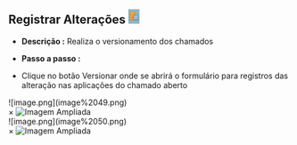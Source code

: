 ## Registrar Alterações ![image.png](image%2048.png)

- **Descrição :** Realiza o versionamento dos chamados

- **Passo a passo :**

- Clique no botão Versionar  onde se abrirá o formulário para registros das alteração nas aplicações do chamado aberto

<label for="modal-toggle-50">
![image.png](image%2049.png)
</label>
<input type="checkbox" id="modal-toggle-50" style="display:none;">
<div class="modal">
<label for="modal-toggle-50" class="close">&times;</label>
<img scr="/seguranca/image%2049.png" alt="Imagem Ampliada">
</div>

<label for="modal-toggle-51">
![image.png](image%2050.png)
</label>
<input type="checkbox" id="modal-toggle-51" style="display:none;">
<div class="modal">
<label for="modal-toggle-51" class="close">&times;</label>
<img scr="/seguranca/image%2050.png" alt="Imagem Ampliada">
</div>